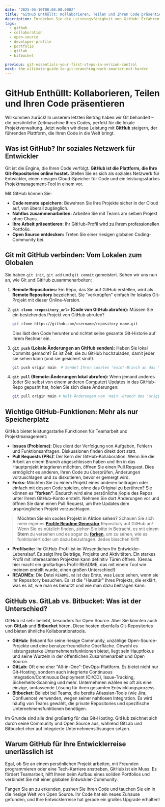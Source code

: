```yaml
---
date: "2025-06-10T00:00:00.000Z"
title: "GitHub Enthüllt: Kollaborieren, Teilen und Ihren Code präsentieren"
description: Entdecken Sie die Leistungsfähigkeit von GitHub! Erfahren Sie, wie Sie diese Plattform für die Zusammenarbeit, das Teilen von Projekten und den Aufbau Ihres Entwickler-Portfolios nutzen können.
tags:
  - github
  - collaboration
  - open-source
  - developer-profile
  - portfolio
  - gitlab
  - bitbucket

previous: git-essentials-your-first-steps-in-version-control
next: the-ultimate-guide-to-git-branching-work-smarter-not-harder
---
```


# GitHub Enthüllt: Kollaborieren, Teilen und Ihren Code präsentieren

Willkommen zurück! In unserem letzten Beitrag haben wir Git behandelt – die persönliche Zeitmaschine Ihres Codes, perfekt für die lokale Projektverwaltung. Jetzt wollen wir diese Leistung mit **GitHub** steigern, der führenden Plattform, die Ihren Code in die Welt bringt.

## Was ist GitHub? Ihr soziales Netzwerk für Entwickler

Git ist die Engine, die Ihren Code verfolgt. **GitHub ist die Plattform, die Ihre Git-Repositories online hostet.** Stellen Sie es sich als soziales Netzwerk für Entwickler, einen riesigen Cloud-Speicher für Code und ein leistungsstarkes Projektmanagement-Tool in einem vor.

Mit GitHub können Sie:
* **Code remote speichern:** Bewahren Sie Ihre Projekte sicher in der Cloud auf, von überall zugänglich.
* **Nahtlos zusammenarbeiten:** Arbeiten Sie mit Teams am selben Projekt ohne Chaos.
* **Ihre Arbeit präsentieren:** Ihr GitHub-Profil wird zu Ihrem professionellen Portfolio.
* **Open Source entdecken:** Treten Sie einer riesigen globalen Coding-Community bei.

## Git mit GitHub verbinden: Vom Lokalen zum Globalen

Sie haben `git init`, `git add` und `git commit` gemeistert. Sehen wir uns nun an, wie Git und GitHub zusammenarbeiten:

1.  **Remote Repositories:** Ein Repo, das Sie auf GitHub erstellen, wird als **Remote Repository** bezeichnet. Sie "verknüpfen" einfach Ihr lokales Git-Projekt mit dieser Online-Version.

2.  **`git clone <repository_url>` (Code von GitHub abrufen):**
    Müssen Sie ein bestehendes Projekt von GitHub abrufen?
    ```bash
    git clone https://github.com/username/repository-name.git
    ```
    Dies lädt den Code herunter und richtet seine gesamte Git-Historie auf Ihrem Rechner ein.

3.  **`git push` (Lokale Änderungen an GitHub senden):**
    Haben Sie lokal Commits gemacht? Es ist Zeit, sie zu GitHub hochzuladen, damit jeder sie sehen kann (und sie gesichert sind!).
    ```bash
    git push origin main  # Sendet Ihren lokalen 'main'-Branch an das 'origin'-Remote
    ```

4.  **`git pull` (Remote-Änderungen lokal abrufen):**
    Wenn jemand anderes (oder Sie selbst von einem anderen Computer) Updates in das GitHub-Repo gepusht hat, holen Sie sich diese Änderungen:
    ```bash
    git pull origin main # Holt Änderungen vom 'main'-Branch des 'origin'-Remotes
    ```

## Wichtige GitHub-Funktionen: Mehr als nur Speicherplatz

GitHub bietet leistungsstarke Funktionen für Teamarbeit und Projektmanagement:

* **Issues (Probleme):** Dies dient der Verfolgung von Aufgaben, Fehlern und Funktionsanfragen. Diskussionen finden direkt dort statt.
* **Pull Requests (PRs):** Der Kern der GitHub-Kollaboration. Wenn Sie die Arbeit an einem Branch abgeschlossen haben und ihn in das Hauptprojekt integrieren möchten, öffnen Sie einen Pull Request. Dies ermöglicht es anderen, Ihren Code zu überprüfen, Änderungen vorzuschlagen und zu diskutieren, bevor er gemergt wird.
* **Forks:** Möchten Sie zu einem Projekt eines anderen beitragen oder einfach mit dessen Code spielen, ohne das Original zu berühren? Sie können es **"forken"**. Dadurch wird eine persönliche Kopie des Repos unter Ihrem GitHub-Konto erstellt. Nehmen Sie dort Änderungen vor und öffnen Sie dann einen Pull Request, um Ihre Updates dem ursprünglichen Projekt vorzuschlagen.

> **Möchten Sie ein cooles Projekt in Aktion sehen?** Schauen Sie sich mein eigenes [**Profile Readme Generator**](https://github.com/maurodesouza/profile-readme-generator) Repository auf GitHub an! Wenn Sie es nützlich finden, ziehen Sie bitte in Betracht, es mit einem **Stern** zu versehen und es sogar zu [**forken**](https://github.com/maurodesouza/profile-readme-generator/fork), um zu sehen, wie es funktioniert oder um dazu beizutragen. Jedes bisschen hilft!

* **Profilseite:** Ihr GitHub-Profil ist im Wesentlichen Ihr Entwickler-Lebenslauf. Es zeigt Ihre Beiträge, Projekte und Aktivitäten. Ein starkes Profil mit interessanten Projekten kann definitiv Türen öffnen. (Genau hier macht ein großartiges Profil-README, das mit einem Tool wie meinem erstellt wurde, einen großen Unterschied!)
* **READMEs:** Die Datei `README.md` ist das Erste, was Leute sehen, wenn sie Ihr Repository besuchen. Es ist die "Haustür" Ihres Projekts, die erklärt, was es ist, wie man es benutzt und wie man dazu beitragen kann.

## GitHub vs. GitLab vs. Bitbucket: Was ist der Unterschied?

GitHub ist sehr beliebt, besonders für Open Source. Aber Sie könnten auch von **GitLab** und **Bitbucket** hören. Diese hosten ebenfalls Git-Repositories und bieten ähnliche Kollaborationstools.

* **GitHub:** Bekannt für seine riesige Community, unzählige Open-Source-Projekte und eine benutzerfreundliche Oberfläche. Obwohl es leistungsstarke Unternehmensfunktionen bietet, liegt sein Hauptfokus und seine Wurzeln in der öffentlichen Zusammenarbeit und Open Source.
* **GitLab:** Oft eine eher "All-in-One"-DevOps-Plattform. Es bietet nicht nur Git-Hosting, sondern auch integrierte Continuous Integration/Continuous Deployment (CI/CD), Issue-Tracking, Sicherheits-Scanning und mehr. Unternehmen wählen es oft als eine einzige, umfassende Lösung für ihren gesamten Entwicklungsprozess.
* **Bitbucket:** Beliebt bei Teams, die bereits Atlassian-Tools (wie Jira, Confluence) verwenden, wegen seiner nahtlosen Integration. Es wird häufig von Teams gewählt, die private Repositories und spezifische Unternehmensfunktionen benötigen.

Im Grunde sind alle drei großartig für das Git-Hosting. GitHub zeichnet sich durch seine Community und Open Source aus, während GitLab und Bitbucket eher auf integrierte Unternehmenslösungen setzen.

## Warum GitHub für Ihre Entwicklerreise unerlässlich ist

Egal, ob Sie an einem persönlichen Projekt arbeiten, mit Freunden programmieren oder eine Tech-Karriere anstreben, GitHub ist ein Muss. Es fördert Teamarbeit, hilft Ihnen beim Aufbau eines soliden Portfolios und verbindet Sie mit einer globalen Entwickler-Community.

Fangen Sie an zu erkunden, pushen Sie Ihren Code und tauchen Sie ein in die riesige Welt von Open Source. Ihr Code hat ein neues Zuhause gefunden, und Ihre Entwicklerreise hat gerade ein großes Upgrade erhalten!
